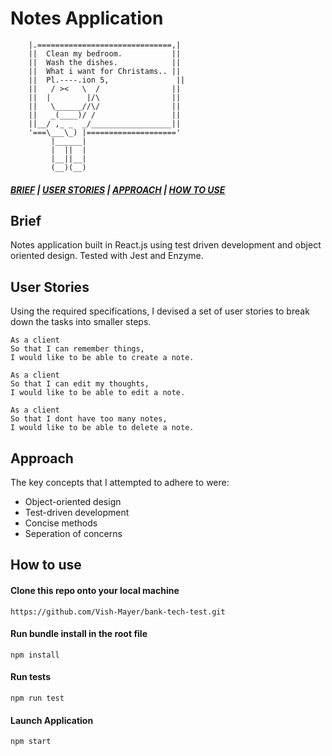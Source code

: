 # Notes Application 
```
    |.==============================,|
    ||  Clean my bedroom.           ||
    ||  Wash the dishes.            ||
    ||  What i want for Christams.. ||
    ||  Pl.----.ion 5,               ||
    ||   / ><   \  /                ||
    ||  |        |/\                ||
    ||   \______//\/                ||
    ||   _(____)/ /                 ||
    ||__/ ,_ _  _/__________________||
    '===\___\_) |===================='
         |______|
         |  ||  |
         |__||__|
         (__)(__)
```
##### [*BRIEF*](#Brief) | [*USER STORIES*](#User-Stories) | [*APPROACH*](#Approach) | [*HOW TO USE*](#How-To-Use ) 

## Brief

Notes application built in React.js using test driven development and object oriented design. Tested with Jest and Enzyme.    

## User Stories

 Using the required specifications, I devised a set of user stories to break down the tasks into smaller steps.

    As a client
    So that I can remember things,
    I would like to be able to create a note.

    As a client
    So that I can edit my thoughts,
    I would like to be able to edit a note.

    As a client
    So that I dont have too many notes,
    I would like to be able to delete a note.

## Approach
    
The key concepts that I attempted to adhere to were:

* Object-oriented design
* Test-driven development
* Concise methods
* Seperation of concerns

## How to use
#### Clone this repo onto your local machine
    https://github.com/Vish-Mayer/bank-tech-test.git
#### Run bundle install in the root file
    npm install
#### Run tests
    npm run test
#### Launch Application
    npm start
